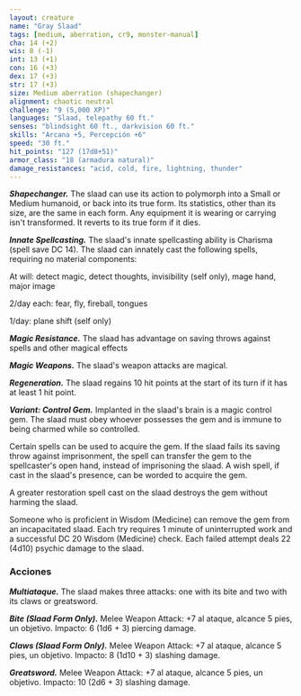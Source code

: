 ```yaml
---
layout: creature
name: "Gray Slaad"
tags: [medium, aberration, cr9, monster-manual]
cha: 14 (+2)
wis: 8 (-1)
int: 13 (+1)
con: 16 (+3)
dex: 17 (+3)
str: 17 (+3)
size: Medium aberration (shapechanger)
alignment: chaotic neutral
challenge: "9 (5,000 XP)"
languages: "Slaad, telepathy 60 ft."
senses: "blindsight 60 ft., darkvision 60 ft."
skills: "Arcana +5, Percepción +6"
speed: "30 ft."
hit_points: "127 (17d8+51)"
armor_class: "18 (armadura natural)"
damage_resistances: "acid, cold, fire, lightning, thunder"
---
```


***Shapechanger.*** The slaad can use its action to polymorph into a Small or Medium humanoid, or back into its true form. Its statistics, other than its size, are the same in each form. Any equipment it is wearing or carrying isn't transformed. It reverts to its true form if it dies.

***Innate Spellcasting.*** The slaad's innate spellcasting ability is Charisma (spell save DC 14). The slaad can innately cast the following spells, requiring no material components:

At will: detect magic, detect thoughts, invisibility (self only), mage hand, major image

2/day each: fear, fly, fireball, tongues

1/day: plane shift (self only)

***Magic Resistance.*** The slaad has advantage on saving throws against spells and other magical effects

***Magic Weapons.*** The slaad's weapon attacks are magical.

***Regeneration.*** The slaad regains 10 hit points at the start of its turn if it has at least 1 hit point.

***Variant: Control Gem.*** Implanted in the slaad's brain is a magic control gem. The slaad must obey whoever possesses the gem and is immune to being charmed while so controlled.

Certain spells can be used to acquire the gem. If the slaad fails its saving throw against imprisonment, the spell can transfer the gem to the spellcaster's open hand, instead of imprisoning the slaad. A wish spell, if cast in the slaad's presence, can be worded to acquire the gem.

A greater restoration spell cast on the slaad destroys the gem without harming the slaad.

Someone who is proficient in Wisdom (Medicine) can remove the gem from an incapacitated slaad. Each try requires 1 minute of uninterrupted work and a successful DC 20 Wisdom (Medicine) check. Each failed attempt deals 22 (4d10) psychic damage to the slaad.

### Acciones

***Multiataque.*** The slaad makes three attacks: one with its bite and two with its claws or greatsword.

***Bite (Slaad Form Only).*** Melee Weapon Attack: +7 al ataque, alcance 5 pies, un objetivo. Impacto: 6 (1d6 + 3) piercing damage.

***Claws (Slaad Form Only).*** Melee Weapon Attack: +7 al ataque, alcance 5 pies, un objetivo. Impacto: 8 (1d10 + 3) slashing damage.

***Greatsword.*** Melee Weapon Attack: +7 al ataque, alcance 5 pies, un objetivo. Impacto: 10 (2d6 + 3) slashing damage.